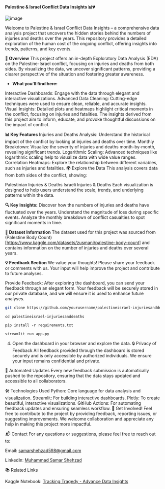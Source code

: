 **Palestine & Israel Conflict Data Insights 📊💔**

![image](https://github.com/user-attachments/assets/d58a9ee0-cfb2-4ca7-8eaf-27260271dde1)


Welcome to Palestine & Israel Conflict Data Insights – a comprehensive data analysis project that uncovers the hidden stories behind the numbers of injuries and deaths over the years. This repository provides a detailed exploration of the human cost of the ongoing conflict, offering insights into trends, patterns, and key events.

**🚀 Overview**
This project offers an in-depth Exploratory Data Analysis (EDA) on the Palestine-Israel conflict, focusing on injuries and deaths from both sides. By visualizing the data, we uncover significant patterns, providing a clearer perspective of the situation and fostering greater awareness.

- **What you'll find here:**

Interactive Dashboards: Engage with the data through elegant and interactive visualizations.
Advanced Data Cleaning: Cutting-edge techniques were used to ensure clean, reliable, and accurate insights.
Visual Insights: Detailed plots and heatmaps highlight critical moments in the conflict, focusing on injuries and fatalities.
The insights derived from this project aim to inform, educate, and provoke thoughtful discussions on the impact of conflict.

**📊 Key Features**
Injuries and Deaths Analysis: Understand the historical impact of the conflict by looking at injuries and deaths over time.
Monthly Breakdown: Visualize the severity of injuries and deaths month-by-month, revealing significant trends.
Logarithmic Scaling: Advanced techniques like logarithmic scaling help to visualize data with wide value ranges.
Correlation Heatmaps: Explore the relationship between different variables, such as injuries and fatalities.
🌍 Explore the Data
This analysis covers data from both sides of the conflict, showing:

Palestinian Injuries & Deaths
Israeli Injuries & Deaths
Each visualization is designed to help users understand the scale, trends, and underlying patterns within the data.

**🔍 Key Insights:**
Discover how the numbers of injuries and deaths have fluctuated over the years.
Understand the magnitude of loss during specific events.
Analyze the monthly breakdown of conflict casualties to spot significant moments in time.

**📑 Dataset Information**
The dataset used for this project was sourced from (Palestine Body Count)[https://www.kaggle.com/datasets/zusmani/palestine-body-count] and contains information on the number of injuries and deaths over several years.

**💡 Feedback Section**
We value your thoughts! Please share your feedback or comments with us. Your input will help improve the project and contribute to future analyses.

Provide Feedback: After exploring the dashboard, you can send your feedback through an elegant form. Your feedback will be securely stored in our private database, and we will ensure it is used to enhance future analyses.


```bash
git clone https://github.com/yourusername/palestineisrael-injuriesanddeaths.git
```
```
cd palestineisrael-injuriesanddeaths
```
```
pip install -r requirements.txt
```
```
streamlit run app.py
```

4. Open the dashboard in your browser and explore the data.
🔒 Privacy of Feedback
All feedback provided through the dashboard is stored securely and is only accessible by authorized individuals. We ensure your input remains confidential and private.

🤖 Automated Updates
Every new feedback submission is automatically pushed to the repository, ensuring that the data stays updated and accessible to all collaborators.

🛠️ Technologies Used
Python: Core language for data analysis and visualization.
Streamlit: For building interactive dashboards.
Plotly: To create beautiful, interactive visualizations.
GitHub Actions: For automating feedback updates and ensuring seamless workflow.
📢 Get Involved!
Feel free to contribute to the project by providing feedback, reporting issues, or suggesting improvements. We welcome collaboration and appreciate any help in making this project more impactful.

📬 Contact
For any questions or suggestions, please feel free to reach out to:

Email: [samarshehzad598@gmail.com](mailto:samarshehzad598@gmail.com)  

LinkedIn: [Muhammad Samar Shehzad](https://www.linkedin.com/in/muhammadsamarshehzad/)  

📚 Related Links  

Kaggle Notebook: [Tracking Tragedy - Advance Data Insights](https://www.kaggle.com/code/muhammadsamarshehzad/tracking-tragedy-advance-data-insights-conflict)
